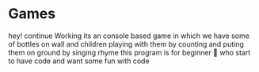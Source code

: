 # Games
hey! continue Working 
its an console based game 
in  which we have some of bottles on wall 
and children playing with  them by counting and  puting them on ground by singing rhyme 
this program is for beginner 🔰 who start to have code and want some fun with code
